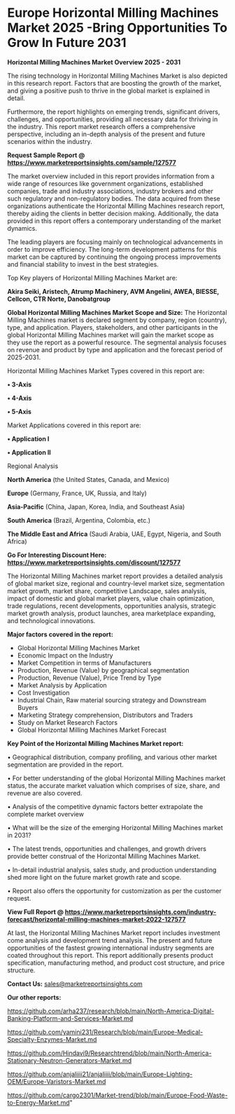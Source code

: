  # Europe Horizontal Milling Machines Market 2025 -Bring Opportunities To Grow In Future 2031

<Strong> Horizontal Milling Machines Market Overview 2025 - 2031</strong>

The rising technology in Horizontal Milling Machines Market is also depicted in this research report. Factors that are boosting the growth of the market, and giving a positive push to thrive in the global market is explained in detail.

Furthermore, the report highlights on emerging trends, significant drivers, challenges, and opportunities, providing all necessary data for thriving in the industry. This report market research offers a comprehensive perspective, including an in-depth analysis of the present and future scenarios within the industry.

<strong>Request Sample Report @ <a href=https://www.marketreportsinsights.com/sample/127577>https://www.marketreportsinsights.com/sample/127577</a></strong>

The market overview included in this report provides information from a wide range of resources like government organizations, established companies, trade and industry associations, industry brokers and other such regulatory and non-regulatory bodies. The data acquired from these organizations authenticate the Horizontal Milling Machines research report, thereby aiding the clients in better decision making. Additionally, the data provided in this report offers a contemporary understanding of the market dynamics.

The leading players are focusing mainly on technological advancements in order to improve efficiency. The long-term development patterns for this market can be captured by continuing the ongoing process improvements and financial stability to invest in the best strategies.

Top Key players of Horizontal Milling Machines Market are:

<strong>Akira Seiki, Aristech, Atrump Machinery, AVM Angelini, AWEA, BIESSE, Cellcon, CTR Norte, Danobatgroup</strong>

<strong><b>Global Horizontal Milling Machines Market Scope and Size:</b></strong>
The Horizontal Milling Machines market is declared segment by company, region (country), type, and application. Players, stakeholders, and other participants in the global Horizontal Milling Machines market will gain the market scope as they use the report as a powerful resource. The segmental analysis focuses on revenue and product by type and application and the forecast period of 2025-2031.

Horizontal Milling Machines Market Types covered in this report are:

<strong>• 3-Axis

• 4-Axis

• 5-Axis</strong>

Market Applications covered in this report are:

<strong>• Application I

• Application II</strong> 

Regional Analysis

<strong>North America</strong> (the United States, Canada, and Mexico)

<strong>Europe</strong> (Germany, France, UK, Russia, and Italy)

<strong>Asia-Pacific</strong> (China, Japan, Korea, India, and Southeast Asia)

<strong>South America</strong> (Brazil, Argentina, Colombia, etc.)

<strong>The Middle East and Africa</strong> (Saudi Arabia, UAE, Egypt, Nigeria, and South Africa)

<strong>Go For Interesting Discount Here: <a href=https://www.marketreportsinsights.com/discount/127577>https://www.marketreportsinsights.com/discount/127577</a></strong>

The Horizontal Milling Machines market report provides a detailed analysis of global market size, regional and country-level market size, segmentation market growth, market share, competitive Landscape, sales analysis, impact of domestic and global market players, value chain optimization, trade regulations, recent developments, opportunities analysis, strategic market growth analysis, product launches, area marketplace expanding, and technological innovations.

<strong><b>Major factors covered in the report:</b></strong>
<ul>
  <li>Global Horizontal Milling Machines Market </li>
  <li>Economic Impact on the Industry</li>
  <li>Market Competition in terms of Manufacturers</li>
  <li>Production, Revenue (Value) by geographical segmentation</li>
  <li>Production, Revenue (Value), Price Trend by Type</li>
  <li>Market Analysis by Application</li>
  <li>Cost Investigation</li>
  <li>Industrial Chain, Raw material sourcing strategy and Downstream Buyers</li>
  <li>Marketing Strategy comprehension, Distributors and Traders</li>
  <li>Study on Market Research Factors</li>
  <li>Global Horizontal Milling Machines Market Forecast</li>
</ul>

<strong><b>Key Point of the Horizontal Milling Machines Market report:</b></strong>

• Geographical distribution, company profiling, and various other market segmentation are provided in the report.

• For better understanding of the global Horizontal Milling Machines market status, the accurate market valuation which comprises of size, share, and revenue are also covered.

• Analysis of the competitive dynamic factors better extrapolate the complete market overview

• What will be the size of the emerging Horizontal Milling Machines market in 2031?

• The latest trends, opportunities and challenges, and growth drivers provide better construal of the Horizontal Milling Machines Market.

• In-detail industrial analysis, sales study, and production understanding shed more light on the future market growth rate and scope.

• Report also offers the opportunity for customization as per the customer request.

<strong><b>View Full Report @ <a href=https://www.marketreportsinsights.com/industry-forecast/horizontal-milling-machines-market-2022-127577>https://www.marketreportsinsights.com/industry-forecast/horizontal-milling-machines-market-2022-127577</a></b></strong>


At last, the Horizontal Milling Machines Market report includes investment come analysis and development trend analysis. The present and future opportunities of the fastest growing international industry segments are coated throughout this report. This report additionally presents product specification, manufacturing method, and product cost structure, and price structure.

<strong>Contact Us:</strong>
sales@marketreportsinsights.com

<strong>Our other reports:</strong>

<a href=https://github.com/arha237/research/blob/main/North-America-Digital-Banking-Platform-and-Services-Market.md>https://github.com/arha237/research/blob/main/North-America-Digital-Banking-Platform-and-Services-Market.md</a>

<a href=https://github.com/yamini231/Research/blob/main/Europe-Medical-Specialty-Enzymes-Market.md>https://github.com/yamini231/Research/blob/main/Europe-Medical-Specialty-Enzymes-Market.md</a>

<a href=https://github.com/Hindavi9/Researchtrend/blob/main/North-America-Stationary-Neutron-Generators-Market.md>https://github.com/Hindavi9/Researchtrend/blob/main/North-America-Stationary-Neutron-Generators-Market.md</a>

<a href=https://github.com/anjaliiii21/anjaliiii/blob/main/Europe-Lighting-OEM/Europe-Varistors-Market.md>https://github.com/anjaliiii21/anjaliiii/blob/main/Europe-Lighting-OEM/Europe-Varistors-Market.md</a>

<a href=https://github.com/cargo2301/Market-trend/blob/main/Europe-Food-Waste-to-Energy-Market.md>https://github.com/cargo2301/Market-trend/blob/main/Europe-Food-Waste-to-Energy-Market.md</a>"
